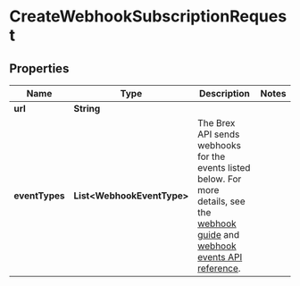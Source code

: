 

# CreateWebhookSubscriptionRequest


## Properties

| Name | Type | Description | Notes |
|------------ | ------------- | ------------- | -------------|
|**url** | **String** |  |  |
|**eventTypes** | **List&lt;WebhookEventType&gt;** | The Brex API sends webhooks for the events listed below. For more details, see the [webhook guide](https://developer.brex.com/openapi/webhooks_api/) and [webhook events API reference](https://developer.brex.com/openapi/webhooks_api/). |  |



